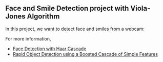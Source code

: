 ## Face and Smile Detection project with Viola-Jones Algorithm

In this project, we want to detect face and smiles from a webcam:

For more information, 

- [Face Detection with Haar Cascade](https://towardsdatascience.com/face-detection-with-haar-cascade-727f68dafd08)
- [Rapid Object Detection using a Boosted Cascade of Simple Features](https://web.iitd.ac.in/~sumeet/viola-cvpr-01.pdf)
